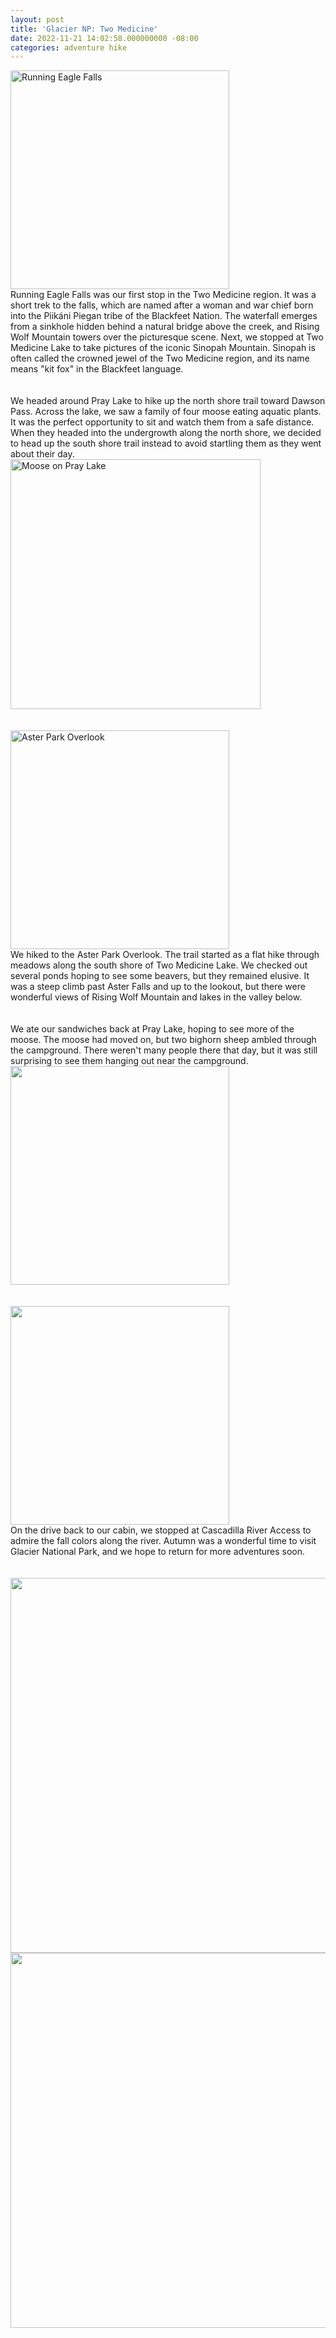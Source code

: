 ```yaml
---
layout: post
title: 'Glacier NP: Two Medicine'
date: 2022-11-21 14:02:58.000000000 -08:00
categories: adventure hike
---
```


<link rel="stylesheet" href="{{ site.baseurl }}/assets/post-styles.css">

<div class="floatingflexbox">
  <img src="{{ site.baseurl }}/assets/2022/11/NZ7_2348.jpg" title="Running Eagle Falls" width="350px" class="padright">
  <div>
    Running Eagle Falls was our first stop in the Two Medicine region. It was a short trek to the falls, which are named after a woman and war chief born into the Piikáni Piegan tribe of the Blackfeet Nation. The waterfall emerges from a sinkhole hidden behind a natural bridge above the creek, and Rising Wolf Mountain towers over the picturesque scene. Next, we stopped at Two Medicine Lake to take pictures of the iconic Sinopah Mountain. Sinopah is often called the crowned jewel of the Two Medicine region, and its name means "kit fox" in the Blackfeet language.
  </div>
</div>

<div style="clear: both"><br><br>

<div class="floatingflexbox">
  <div>
    We headed around Pray Lake to hike up the north shore trail toward Dawson Pass. Across the lake, we saw a family of four moose eating aquatic plants. It was the perfect opportunity to sit and watch them from a safe distance. When they headed into the undergrowth along the north shore, we decided to head up the south shore trail instead to avoid startling them as they went about their day.
  </div>
  <img src="{{ site.baseurl }}/assets/2022/11/NZ7_2490-1024x588.jpg" title="Moose on Pray Lake" width="400px" class="padleft">
</div>

<div style="clear: both"><br><br>

<div class="floatingflexbox">
  <img src="{{ site.baseurl }}/assets/2022/11/NZ7_2548.jpg" title="Aster Park Overlook" width="350px" class="padright">
  <div>
    We hiked to the Aster Park Overlook. The trail started as a flat hike through meadows along the south shore of Two Medicine Lake. We checked out several ponds hoping to see some beavers, but they remained elusive. It was a steep climb past Aster Falls and up to the lookout, but there were wonderful views of Rising Wolf Mountain and lakes in the valley below.
  </div>
</div>

<div style="clear: both"><br><br>

<div class="floatingflexbox">
  <div>
    We ate our sandwiches back at Pray Lake, hoping to see more of the moose. The moose had moved on, but two bighorn sheep ambled through the campground. There weren't many people there that day, but it was still surprising to see them hanging out near the campground.
  </div>
  <img src="{{ site.baseurl }}/assets/2022/11/NZ7_2576-1024x823.jpg" title="" width="350px" class="padleft">
</div>

<div style="clear: both"><br><br>

<div class="floatingflexbox">
  <img src="{{ site.baseurl }}/assets/2022/11/PXL_20221012_214932153-1024x833.jpg" title="" width="350px" class="padright">
  <div>
    On the drive back to our cabin, we stopped at Cascadilla River Access to admire the fall colors along the river. Autumn was a wonderful time to visit Glacier National Park, and we hope to return for more adventures soon.
  </div>
</div>

<div style="clear: both"><br><br>

<div class="floatingflexbox">
  <img src="{{ site.baseurl }}/assets/2022/11/NZ7_2386.jpg" height="600px" title="" class="padright">
  <img src="{{ site.baseurl }}/assets/2022/11/NZ7_2374.jpg" height="600px" title="">
</div>
<!-- <img src="{{ site.baseurl }}/assets/2022/11/NZ7_2386-220x300.jpg" title="" width="350px"> -->

<!-- wp:meow-gallery/gallery {"images":[{"alt":"","id":464,"link":"https://wildjays.click/nz7_2386/","url":"/wp-content/uploads/2022/11/NZ7_2386.jpg","caption":"Cascadilla River Access"},{"alt":"","id":479,"link":"https://wildjays.click/nz7_2374/","url":"/wp-content/uploads/2023/01/NZ7_2374.jpg","caption":"Sinopah Mountain, Two Medicine, Glacier National Park"}],"useDefaults":false,"htmlPreview":"\u003cdiv class='mgl-tiles-container'\u003e\u003cstyle\u003e\t.mgl-tiles {\t\tdisplay: block;\t}\t#mgl-gallery-63b2028242701 {\t\tmargin: -2.5px;\t\twidth: calc(100% + 5px);\t}\t#mgl-gallery-63b2028242701 .mgl-box {\t\tpadding: 2.5px;\t}\t@media screen and (max-width: 768px) {\t\t#mgl-gallery-63b2028242701 {\t\t\tmargin: -2.5px;\t\t\twidth: calc(100% + 5px);\t\t}\t\t#mgl-gallery-63b2028242701 .mgl-box {\t\t\tpadding: 2.5px;\t\t}\t\t}\t@media screen and (max-width: 460px) {\t\t#mgl-gallery-63b2028242701 {\t\t\tmargin: -2.5px;\t\t\twidth: calc(100% + 5px);\t\t}\t\t#mgl-gallery-63b2028242701 .mgl-box {\t\t\tpadding: 2.5px;\t\t}\t\t}\u003c/style\u003e\u003cdiv id='mgl-gallery-63b2028242701' class='mgl-gallery mgl-tiles captions-1' style=''\u003e\u003cfigure class=\u0022mgl-item\u0022  data-mgl-id=\u0022464\u0022 data-mgl-width=\u00221101\u0022 data-mgl-height=\u00221500\u0022\u003e\n\t\u003cdiv class=\u0022mgl-icon\u0022\u003e\n\t\t\u003cdiv class=\u0022mgl-img-container\u0022\u003e\n\t\t\t\t\t\t\t\u003cimg width=\u0022580\u0022 height=\u0022790\u0022 src=\u0022/wp-content/uploads/2022/11/NZ7_2386-752x1024.jpg\u0022 class=\u0022wp-image-464\u0022 alt=\u0022\u0022 loading=\u0022lazy\u0022 srcset=\u0022/wp-content/uploads/2022/11/NZ7_2386-752x1024.jpg 752w, /wp-content/uploads/2022/11/NZ7_2386-220x300.jpg 220w, /wp-content/uploads/2022/11/NZ7_2386-768x1046.jpg 768w, /wp-content/uploads/2022/11/NZ7_2386.jpg 1101w\u0022 sizes=\u0022(max-width: 580px) 100vw, 580px\u0022 /\u003e\t\t\t\t\t\u003c/div\u003e\n\t\u003c/div\u003e\n\t\t\u003cfigcaption class=\u0022mgl-caption\u0022\u003e\n\t\t\t\u003cp\u003eCascadilla River Access\u003c/p\u003e\n\t\u003c/figcaption\u003e\n\t\u003c/figure\u003e\n\u003cfigure class=\u0022mgl-item\u0022  data-mgl-id=\u0022479\u0022 data-mgl-width=\u00221138\u0022 data-mgl-height=\u00221500\u0022\u003e\n\t\u003cdiv class=\u0022mgl-icon\u0022\u003e\n\t\t\u003cdiv class=\u0022mgl-img-container\u0022\u003e\n\t\t\t\t\t\t\t\u003cimg width=\u0022580\u0022 height=\u0022764\u0022 src=\u0022/wp-content/uploads/2023/01/NZ7_2374-777x1024.jpg\u0022 class=\u0022wp-image-479\u0022 alt=\u0022\u0022 loading=\u0022lazy\u0022 srcset=\u0022/wp-content/uploads/2023/01/NZ7_2374-777x1024.jpg 777w, /wp-content/uploads/2023/01/NZ7_2374-228x300.jpg 228w, /wp-content/uploads/2023/01/NZ7_2374-768x1012.jpg 768w, /wp-content/uploads/2023/01/NZ7_2374.jpg 1138w\u0022 sizes=\u0022(max-width: 580px) 100vw, 580px\u0022 /\u003e\t\t\t\t\t\u003c/div\u003e\n\t\u003c/div\u003e\n\t\t\u003cfigcaption class=\u0022mgl-caption\u0022\u003e\n\t\t\t\u003cp\u003eSinopah Mountain, Two Medicine, Glacier National Park\u003c/p\u003e\n\t\u003c/figcaption\u003e\n\t\u003c/figure\u003e\n\u003c/div\u003e\u003c/div\u003e","captions":true,"align":"wide"} -->